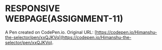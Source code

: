 # RESPONSIVE WEBPAGE(ASSIGNMENT-11)

A Pen created on CodePen.io. Original URL: [https://codepen.io/Himanshu-the-selector/pen/xxQJKVq](https://codepen.io/Himanshu-the-selector/pen/xxQJKVq).

